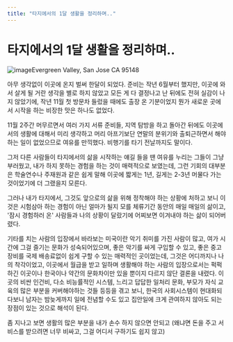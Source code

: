 ```yaml
---
title: "타지에서의 1달 생활을 정리하며.."
---
```

# 타지에서의 1달 생활을 정리하며..




![image](2ec855d6e70ec6bf09f02a6ba8d97f0e.jpg)Evergreen Valley, San Jose CA 95148




아무 생각없이 이곳에 온지 벌써 한달이 되었다. 준비는 작년 6월부터 했지만, 이곳에 와서 살게 될 거란 생각을 별로 하지 않았고 모든 게 다 결정나고 난 뒤에도 전혀 실감이 나지 않았기에, 작년 11월 첫 방문차 들렀을 때에도 출장 온 기분이었지 뭔가 새로운 곳에서 시작을 하는 비장한 맛은 하나도 없었다.




11월 2주간 머무르면서 여러 가지 서류 준비들, 지역 탐방을 하고 돌아간 뒤에도 이곳에서의 생활에 대해서 미리 생각하고 머리 아프기보단 연말의 분위기와 출퇴근하면서 해야하는 일이 없었으므로 여유를 만끽했다. 비행기를 타기 전날까지도 말이다.




그저 다른 사람들이 타지에서의 삶을 시작하는 얘길 들을 땐 여유를 누리는 그들이 그냥 부러웠고, 내가 하지 못하는 경험을 하는 것이 매력적으로 보였는데, 그런 기회의 대부분은 학술연수나 주재원과 같은 쉽게 말해 이곳에 짧게는 1년, 길게는 2-3년 머물다 가는 것이었기에 더 그랬을지 모른다.




그러나 내가 타지에서, 그것도 앞으로의 삶을 위해 정착해야 하는 상황에 처하고 보니 이것은 시험삼아 하는 경험이 아닌 얼마가 될지 모를 체류기간 동안의 매일 매일의 삶이고, '잠시 경험하러 온' 사람들과 나의 상황이 달랐기에 어찌보면 이겨내야 하는 삶이 되어버렸다. 




기타를 치는 사람의 입장에서 바라보는 미국이란 악기 취미를 가진 사람이 많고, 여가 시간에 그걸 즐기는 문화가 성숙되어있으며, 좋은 악기를 싸게 구입할 수 있고, 좋은 중고 장비를 국제 배송료없이 쉽게 구할 수 있는 매력적인 곳이었는데, 그것은 어디까지나 나의 착각이었고, 이곳에서 월급을 받고 일하며 생활해야 하는 사람의 입장으로서는 퍽퍽하긴 이곳이나 한국이나 약간의 문화차이만 있을 뿐이지 다르지 않단 결론을 내렸다. 이곳의 비싼 인건비, 다소 비능률적인 시스템, 느리고 답답한 일처리 문화, 부모가 자식 교육의 많은 부분을 커버해야하는 것들 등등을 겪고 보니, 한국의 사회시스템이 현대화되다보니 남자는 밤늦게까지 일에 전념할 수도 있고 집안일에 크게 관여하지 않아도 되는 장점이 있는 것으로 해석이 된다.




좀 지나고 보면 생활의 많은 부분을 내가 손수 하지 않으면 안되고 (왜냐면 돈을 주고 서비스를 받으려면 너무 비싸고, 그걸 어디서 구하기도 쉽지 않고) 





